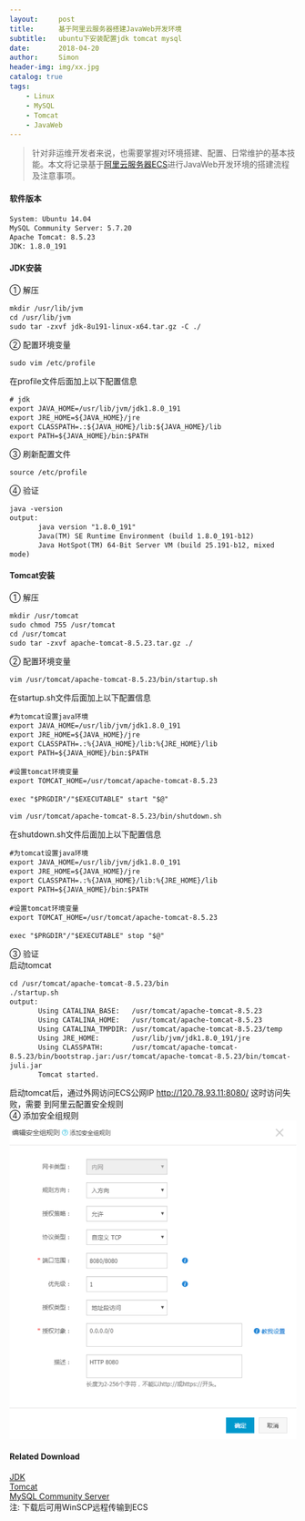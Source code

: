 ```yaml
---
layout:     post
title:      基于阿里云服务器搭建JavaWeb开发环境
subtitle:   ubuntu下安装配置jdk tomcat mysql
date:       2018-04-20
author:     Simon
header-img: img/xx.jpg
catalog: true
tags: 
    - Linux
    - MySQL
    - Tomcat
    - JavaWeb
---
```


>针对非运维开发者来说，也需要掌握对环境搭建、配置、日常维护的基本技能。本文将记录基于[阿里云服务器ECS](https://www.aliyun.com/)进行JavaWeb开发环境的搭建流程及注意事项。

#### 软件版本
```
System: Ubuntu 14.04
MySQL Community Server: 5.7.20
Apache Tomcat: 8.5.23
JDK: 1.8.0_191
```
#### JDK安装
① 解压
```
mkdir /usr/lib/jvm 
cd /usr/lib/jvm 
sudo tar -zxvf jdk-8u191-linux-x64.tar.gz -C ./  
```
② 配置环境变量  
```
sudo vim /etc/profile  
```
   在profile文件后面加上以下配置信息  
```
# jdk
export JAVA_HOME=/usr/lib/jvm/jdk1.8.0_191
export JRE_HOME=${JAVA_HOME}/jre
export CLASSPATH=.:${JAVA_HOME}/lib:${JAVA_HOME}/lib
export PATH=${JAVA_HOME}/bin:$PATH
```
③ 刷新配置文件
```
source /etc/profile
```
④ 验证
```
java -version
output:  
       java version "1.8.0_191"  
       Java(TM) SE Runtime Environment (build 1.8.0_191-b12)  
       Java HotSpot(TM) 64-Bit Server VM (build 25.191-b12, mixed mode)  
```
#### Tomcat安装
① 解压
```
mkdir /usr/tomcat
sudo chmod 755 /usr/tomcat
cd /usr/tomcat
sudo tar -zxvf apache-tomcat-8.5.23.tar.gz ./
```
② 配置环境变量  
```
vim /usr/tomcat/apache-tomcat-8.5.23/bin/startup.sh
```
在startup.sh文件后面加上以下配置信息
```
#为tomcat设置java环境
export JAVA_HOME=/usr/lib/jvm/jdk1.8.0_191
export JRE_HOME=${JAVA_HOME}/jre
export CLASSPATH=.:%{JAVA_HOME}/lib:%{JRE_HOME}/lib
export PATH=${JAVA_HOME}/bin:$PATH

#设置tomcat环境变量
export TOMCAT_HOME=/usr/tomcat/apache-tomcat-8.5.23

exec "$PRGDIR"/"$EXECUTABLE" start "$@"
```
```
vim /usr/tomcat/apache-tomcat-8.5.23/bin/shutdown.sh
```
在shutdown.sh文件后面加上以下配置信息
```
#为tomcat设置java环境
export JAVA_HOME=/usr/lib/jvm/jdk1.8.0_191
export JRE_HOME=${JAVA_HOME}/jre
export CLASSPATH=.:%{JAVA_HOME}/lib:%{JRE_HOME}/lib
export PATH=${JAVA_HOME}/bin:$PATH

#设置tomcat环境变量
export TOMCAT_HOME=/usr/tomcat/apache-tomcat-8.5.23

exec "$PRGDIR"/"$EXECUTABLE" stop "$@"
```
③ 验证  
启动tomcat
```
cd /usr/tomcat/apache-tomcat-8.5.23/bin
./startup.sh
output:
       Using CATALINA_BASE:   /usr/tomcat/apache-tomcat-8.5.23
       Using CATALINA_HOME:   /usr/tomcat/apache-tomcat-8.5.23
       Using CATALINA_TMPDIR: /usr/tomcat/apache-tomcat-8.5.23/temp
       Using JRE_HOME:        /usr/lib/jvm/jdk1.8.0_191/jre
       Using CLASSPATH:       /usr/tomcat/apache-tomcat-8.5.23/bin/bootstrap.jar:/usr/tomcat/apache-tomcat-8.5.23/bin/tomcat-juli.jar
       Tomcat started.
```
启动tomcat后，通过外网访问ECS公网IP http://120.78.93.11:8080/ 这时访问失败，需要
到阿里云配置安全规则  
④ 添加安全组规则  
![8080安全组规则截图](https://github.com/SimonRepo/SimonRepo.github.io/raw/master/img/2018-04-08/config_safe_1.png)
#### Related Download
[JDK](https://www.oracle.com/technetwork/java/javase/downloads/index.html)  
[Tomcat](http://tomcat.apache.org/)  
[MySQL Community Server](https://dev.mysql.com/downloads/mysql/)  
注: 下载后可用WinSCP远程传输到ECS


